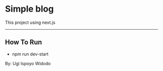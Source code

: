 <h1>Simple blog</h1>
<p>This project using next.js</p>
<hr/>
<h2>How To Run</h2>
<ul>
    <li>npm run dev-start</li>
</ul>
<span>By: Ugi Ispoyo Widodo</span>
